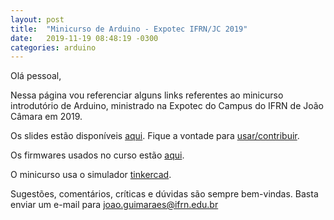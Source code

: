 ```yaml
---
layout: post
title:  "Minicurso de Arduino - Expotec IFRN/JC 2019"
date:   2019-11-19 08:48:19 -0300
categories: arduino
---
```


Olá pessoal,


Nessa página vou referenciar alguns links referentes ao minicurso introdutório de Arduino, ministrado na Expotec do Campus do IFRN de João Câmara em 2019. 

Os slides estão disponíveis [aqui](https://jp-guimaraes.github.io/intro_arduino/#/). Fique a vontade para [usar/contribuir](https://github.com/jp-guimaraes/intro_arduino).

Os firmwares usados no curso estão [aqui](https://github.com/jp-guimaraes/intro_arduino/tree/master/codes).

O minicurso usa o simulador [tinkercad](https://www.tinkercad.com/).

Sugestões, comentários, críticas e dúvidas são sempre bem-vindas. Basta enviar um e-mail para <joao.guimaraes@ifrn.edu.br>
